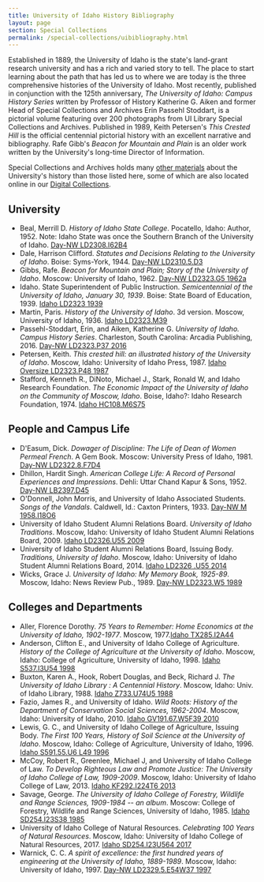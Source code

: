```yaml
---
title: University of Idaho History Bibliography
layout: page
section: Special Collections
permalink: /special-collections/uibibliography.html
---
```


Established in 1889, the University of Idaho is the state's land-grant research university and has a rich and varied story to tell. The place to start learning about the path that has led us to where we are today is the three comprehensive histories of the University of Idaho. Most recently, published in conjunction with the 125th anniversary, *The University of Idaho: Campus History Series* written by Professor of History Katherine G. Aiken and former Head of Special Collections and Archives Erin Passehl Stoddart, is a pictorial volume featuring over 200 photographs from UI Library Special Collections and Archives. Published in 1989, Keith Petersen's *This Crested Hill* is the official centennial pictorial history with an excellent narrative and bibliography. Rafe Gibb's *Beacon for Mountain and Plain* is an older work written by the University's long-time Director of Information.

Special Collections and Archives holds many [other materials](https://www.lib.uidaho.edu/special-collections/browse.html) about the University's history than those listed here, some of which are also located online in our [Digital Collections](https://www.lib.uidaho.edu/digital/). 

## University

- Beal, Merrill D. *History of Idaho State College*. Pocatello, Idaho: Author, 1952. Note: Idaho State was once the Southern Branch of the University of Idaho. [Day-NW LD2308.I62B4](https://alliance-uidaho.primo.exlibrisgroup.com/permalink/f/m1uotc/CP71118658030001451)
- Dale, Harrison Clifford. *Statutes and Decisions Relating to the University of Idaho*. Boise: Syms-York, 1944. [Day-NW LD2310.5.D3](https://alliance-uidaho.primo.exlibrisgroup.com/permalink/f/175rl2u/CP71162212660001451)
- Gibbs, Rafe. *Beacon for Mountain and Plain; Story of the University of Idaho*. Moscow: University of Idaho, 1962. [Day-NW LD2323.G5 1962a](https://alliance-uidaho.primo.exlibrisgroup.com/permalink/f/175rl2u/CP71120043700001451)
- Idaho. State Superintendent of Public Instruction. *Semicentennial of the University of Idaho, January 30, 1939*. Boise: State Board of Education, 1939. [Idaho LD2323 1939](https://alliance-uidaho.primo.exlibrisgroup.com/permalink/f/175rl2u/CP71173632900001451)
- Martin, Paris. *History of the University of Idaho*. 3d version. Moscow, University of Idaho, 1936. [Idaho LD2323.M39](https://alliance-uidaho.primo.exlibrisgroup.com/permalink/f/175rl2u/CP71117858120001451)
- Passehl-Stoddart, Erin, and Aiken, Katherine G. *University of Idaho. Campus History Series*. Charleston, South Carolina: Arcadia Publishing, 2016. [Day-NW LD2323.P37 2016](https://alliance-uidaho.primo.exlibrisgroup.com/permalink/f/175rl2u/CP71249377590001451)
- Petersen, Keith. *This crested hill: an illustrated history of the University of Idaho*. Moscow, Idaho: University of Idaho Press, 1987. [Idaho Oversize LD2323.P48 1987](https://alliance-uidaho.primo.exlibrisgroup.com/permalink/f/175rl2u/CP71161949450001451)
- Stafford, Kenneth R., DiNoto, Michael J., Stark, Ronald W, and Idaho Research Foundation. *The Economic Impact of the University of Idaho on the Community of Moscow, Idaho*. Boise, Idaho?: Idaho Research Foundation, 1974. [Idaho HC108.M6S75](https://alliance-uidaho.primo.exlibrisgroup.com/permalink/f/175rl2u/CP71133549770001451)

## People and Campus Life

- D'Easum, Dick. *Dowager of Discipline: The Life of Dean of Women Permeal French*. A Gem Book. Moscow: University Press of Idaho, 1981. [Day-NW LD2322.8.F7D4](https://alliance-uidaho.primo.exlibrisgroup.com/permalink/f/m1uotc/CP71110096300001451)
- Dhillon, Hardit Singh. *American College Life: A Record of Personal Experiences and Impressions*. Dehli: Uttar Chand Kapur & Sons, 1952. [Day-NW LB2397.D45](https://alliance-uidaho.primo.exlibrisgroup.com/permalink/f/175rl2u/CP71124562960001451)
- O'Donnell, John Morris, and University of Idaho Associated Students. *Songs of the Vandals*. Caldwell, Id.: Caxton Printers, 1933. [Day-NW M 1958.I18O6](https://alliance-uidaho.primo.exlibrisgroup.com/permalink/f/175rl2u/CP71181655150001451)
- University of Idaho Student Alumni Relations Board. *University of Idaho Traditions*. Moscow, Idaho: University of Idaho Student Alumni Relations Board, 2009. [Idaho LD2326.U55 2009](https://alliance-uidaho.primo.exlibrisgroup.com/permalink/f/175rl2u/CP71167737050001451)
- University of Idaho Student Alumni Relations Board, Issuing Body. *Traditions, University of Idaho*. Moscow, Idaho: University of Idaho Student Alumni Relations Board, 2014. [Idaho LD2326 .U55 2014](https://alliance-uidaho.primo.exlibrisgroup.com/permalink/f/175rl2u/CP71268536190001451)
- Wicks, Grace J. *University of Idaho: My Memory Book, 1925-89*. Moscow, Idaho: News Review Pub., 1989. [Day-NW LD2323.W5 1989](https://alliance-uidaho.primo.exlibrisgroup.com/permalink/f/175rl2u/CP71164722290001451) 

## Colleges and Departments

- Aller, Florence Dorothy. *75 Years to Remember: Home Economics at the University of Idaho, 1902-1977*. Moscow, 1977.[Idaho TX285.I2A44](https://alliance-uidaho.primo.exlibrisgroup.com/permalink/f/m1uotc/CP71160530510001451)
- Anderson, Clifton E., and University of Idaho College of Agriculture. *History of the College of Agriculture at the University of Idaho*. Moscow, Idaho: College of Agriculture, University of Idaho, 1998. [Idaho S537.I3U54 1998](https://alliance-uidaho.primo.exlibrisgroup.com/permalink/f/m1uotc/CP71123711610001451)
- Buxton, Karen A., Hook, Robert Douglas, and Beck, Richard J. *The University of Idaho Library : A Centennial History*. Moscow, Idaho: Univ. of Idaho Library, 1988. [Idaho Z733.U74U5 1988](https://alliance-uidaho.primo.exlibrisgroup.com/permalink/f/175rl2u/CP71173672570001451 ) 
- Fazio, James R., and University of Idaho. *Wild Roots: History of the Department of Conservation Social Sciences, 1962-2004*. Moscow, Idaho: University of Idaho, 2010. [Idaho GV191.67.W5F39 2010](https://alliance-uidaho.primo.exlibrisgroup.com/permalink/f/m1uotc/CP71114392280001451) 
- Lewis, G. C., and University of Idaho College of Agriculture, Issuing Body. *The First 100 Years, History of Soil Science at the University of Idaho*. Moscow, Idaho: College of Agriculture, University of Idaho, 1996. [Idaho S591.55.U6 L49 1996](https://alliance-uidaho.primo.exlibrisgroup.com/permalink/f/m1uotc/CP71268555400001451)
- McCoy, Robert R., Greenlee, Michael J, and University of Idaho College of Law. *To Develop Righteous Law and Promote Justice: The University of Idaho College of Law, 1909-2009*. Moscow, Idaho: University of Idaho College of Law, 2013. [Idaho KF292.I224T6 2013](https://alliance-uidaho.primo.exlibrisgroup.com/permalink/f/m1uotc/CP71188118830001451)
- Savage, George. *The University of Idaho College of Forestry, Wildlife and Range Sciences, 1909-1984 -- an album*. Moscow: College of Forestry, Wildlife and Range Sciences, University of Idaho, 1985. [Idaho SD254.I23S38 1985](https://alliance-uidaho.primo.exlibrisgroup.com/permalink/f/175rl2u/CP71165187270001451) 
- University of Idaho College of Natural Resources. *Celebrating 100 Years of Natural Resources*. Moscow, Idaho: University of Idaho College of Natural Resources, 2017. [Idaho SD254.I23U564 2017](https://alliance-uidaho.primo.exlibrisgroup.com/permalink/f/175rl2u/CP71313709650001451)
- Warnick, C. C. *A spirit of excellence: the first hundred years of engineering at the University of Idaho, 1889-1989*. Moscow, Idaho: University of Idaho, 1997. [Day-NW LD2329.5.E54W37 1997](https://alliance-uidaho.primo.exlibrisgroup.com/permalink/f/175rl2u/CP71176361070001451)
